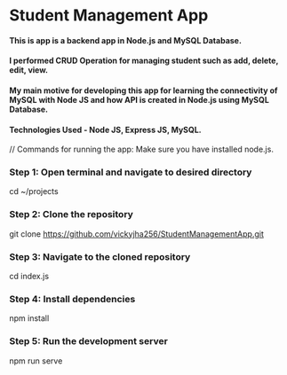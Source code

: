 # Student Management App
#### This is app is a backend app in Node.js and MySQL Database. 
#### I performed CRUD Operation for managing student such as add, delete, edit, view.
#### My main motive for developing this app for learning the connectivity of MySQL with Node JS and how API is created in Node.js using MySQL Database.

#### Technologies Used - Node JS, Express JS, MySQL.



// Commands for running the app: Make sure you have installed node.js.

### Step 1: Open terminal and navigate to desired directory
cd ~/projects

### Step 2: Clone the repository
git clone https://github.com/vickyjha256/StudentManagementApp.git

### Step 3: Navigate to the cloned repository
cd index.js

### Step 4: Install dependencies
npm install

### Step 5: Run the development server
npm run serve



